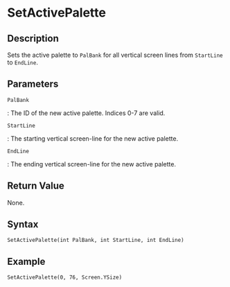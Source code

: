 # SetActivePalette

## Description
Sets the active palette to `PalBank` for all vertical screen lines from `StartLine` to `EndLine`.

## Parameters
`PalBank`

:   The ID of the new active palette. Indices 0-7 are valid.

`StartLine`

:   The starting vertical screen-line for the new active palette.

`EndLine`

:   The ending vertical screen-line for the new active palette.

## Return Value
None.

## Syntax
```
SetActivePalette(int PalBank, int StartLine, int EndLine)
```

## Example
```
SetActivePalette(0, 76, Screen.YSize)
```